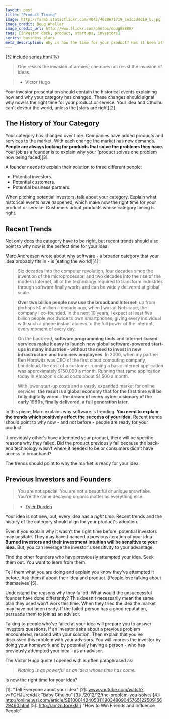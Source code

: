 ```yaml
---
layout: post
title: "Product Timing"
image: http://farm5.staticflickr.com/4043/4680671719_ce1d3ddd19_b.jpg
image_credit: Doug Wheller
image_credit_url: http://www.flickr.com/photos/doug88888/
tags: [investor deck, product, startups, investors]
series: business plans
meta_description: Why is now the time for your product? Has it been attempted before? Why did it fail then, but will work now?
---
```


{% include series.html %}

> One resists the invasion of armies; one does not resist the invasion of ideas. 

> * Victor Hugo

Your investor presentation should contain the historical events explaining how and why your category has changed. These changes should signal why now is the right time for your product or service. Your idea and Cthulhu can't devour the world, unless the [stars are right][2].

## The History of Your Category

Your category has changed over time. Companies have added products and services to the market. With each change the market has new demands. __People are always looking for products that solve the problems they have.__ Your job as a founder is to explain why your [product solves one problem now being faced][3].

A founder needs to explain their solution to three different people:

* Potential investors. 
* Potential customers. 
* Potential business partners.

When pitching potential investors, talk about your category. Explain what historical events have happened, which make now the right time for your product or service. Customers adopt products whose category timing is right.

## Recent Trends

Not only does the category have to be right, but recent trends should also point to why now is the perfect time for your idea.

Marc Andreesen wrote about why software - a broader category that your idea probably fits in - is [eating the world][4]:

> Six decades into the computer revolution, four decades since the invention of the microprocessor, and two decades into the rise of the modern Internet, all of the technology required to transform industries through software finally works and can be widely delivered at global scale.

> __Over two billion people now use the broadband Internet__, up from perhaps 50 million a decade ago, when I was at Netscape, the company I co-founded. In the next 10 years, I expect at least five billion people worldwide to own smartphones, giving every individual with such a phone instant access to the full power of the Internet, every moment of every day.

> On the back end, __software programming tools and Internet-based services make it easy to launch new global software-powered start-ups in many industries - without the need to invest in new infrastructure and train new employees__. In 2000, when my partner Ben Horowitz was CEO of the first cloud computing company, Loudcloud, the cost of a customer running a basic Internet application was approximately $150,000 a month. Running that same application today in Amazon's cloud costs about $1,500 a month.

> With lower start-up costs and a vastly expanded market for online services, __the result is a global economy that for the first time will be fully digitally wired - the dream of every cyber-visionary of the early 1990s, finally delivered, a full generation later__.

In this piece, Marc explains why software is trending. __You need to explain the trends which positively affect the success of your idea.__ Recent trends should point to why now - and not before - people are ready for your product.

If previously other's have attempted your product, there will be specific reasons why they failed. Did the product previously fail because the back-end technology wasn't where it needed to be or consumers didn't have access to broadband?

The trends should point to why the market is ready for your idea.

## Previous Investors and Founders

> You are not special. You are not a beautiful or unique snowflake. You're the same decaying organic matter as everything else.

> * [Tyler Durden](http://www.youtube.com/watch?v=4X2AvfSTi6Q)

Your idea is not new, but, every idea has a _right time_. Recent trends and the history of the category should align for your product's adoption. 

Even if you explain why it wasn't the right time before, potential investors may hesitate. They may have financed a previous iteration of your idea. __Burned investors and their investment intuition will be sensitive to your idea.__ But, you can leverage the investor's sensitivity to your advantage.

Find the other founders who have previously attempted your idea. Seek them out. You want to learn from them.

Tell them what you are doing and explain you know they've attempted it before. Ask them if about their idea and product. [People love talking about themselves][5].

Understand the reasons why they failed. What would the unsuccessful founder have done differently? This doesn't necessarily mean the same plan they used won't work this time. When they tried the idea the market may have not been ready. If the failed person has a good reputation, persuade them to join as an advisor.

Talking to people who've failed at your idea will prepare you to answer investors questions. If an investor asks about a previous problem encountered, respond with your solution. Then explain that you've discussed this problem with your advisors. You will impress the investor by doing your homework and by potentially having a person - who has previously attempted your idea - as an advisor.

The Victor Hugo quote I opened with is often paraphrased as: 

> _Nothing is as powerful as an idea whose time has come._

Is now the right time for your idea?

[1]: "Tell Everyone about your idea"
[2]: www.youtube.com/watch?v=FOHJUrcVdJk "Baby Cthulhu"
[3]: /2012/12/the-problem-you-solve/
[4]: http://online.wsj.com/article/SB10001424053111903480904576512250915629460.html
[5]: http://amzn.to/VkkIrj "How to Win Friends and Influence People"


